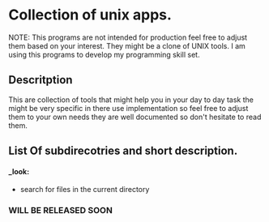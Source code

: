 # Collection of unix apps.
NOTE: This programs are not intended for production feel free to adjust
them based on your interest. They might be a clone of UNIX tools.
I am using this programs to develop my programming skill set.
<br>
## Descritption
This are collection of tools that might help you in your day to day
task the might be very specific in there use implementation so feel free to adjust them
to your own needs they are well documented so don't hesitate to read them.

## List Of subdirecotries and short description.
#### _look:
* search for files in the current directory
### WILL BE RELEASED SOON
